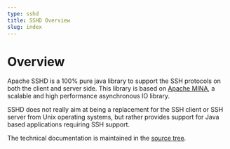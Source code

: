 ```yaml
---
type: sshd
title: SSHD Overview
slug: index
---
```


# Overview

Apache SSHD is a 100% pure java library to support the SSH protocols on both the client and server side.
This library is based on [Apache MINA](http://mina.apache.org/), a scalable and high performance asynchronous IO library.

SSHD does not really aim at being a replacement for the SSH client or SSH server from Unix operating systems, but rather provides support for Java based applications requiring SSH support.

The technical documentation is maintained in the [source tree](https://github.com/apache/mina-sshd).
